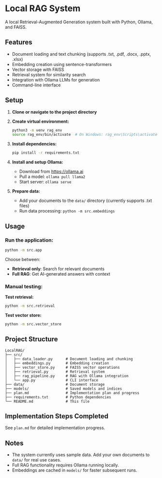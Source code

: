 # Local RAG System

A local Retrieval-Augmented Generation system built with Python, Ollama, and FAISS.

## Features

- Document loading and text chunking (supports .txt, .pdf, .docx, .pptx, .xlsx)
- Embedding creation using sentence-transformers
- Vector storage with FAISS
- Retrieval system for similarity search
- Integration with Ollama LLMs for generation
- Command-line interface

## Setup

1. **Clone or navigate to the project directory**

2. **Create virtual environment:**
   ```bash
   python3 -m venv rag_env
   source rag_env/bin/activate  # On Windows: rag_env\Scripts\activate
   ```

3. **Install dependencies:**
   ```bash
   pip install -r requirements.txt
   ```

4. **Install and setup Ollama:**
   - Download from https://ollama.ai
   - Pull a model: `ollama pull llama2`
   - Start server: `ollama serve`

5. **Prepare data:**
    - Add your documents to the `data/` directory (currently supports .txt files)
    - Run data processing: `python -m src.embeddings`

## Usage

### Run the application:
```bash
python -m src.app
```

Choose between:
- **Retrieval only**: Search for relevant documents
- **Full RAG**: Get AI-generated answers with context

### Manual testing:

**Test retrieval:**
```bash
python -m src.retrieval
```

**Test vector store:**
```bash
python -m src.vector_store
```

## Project Structure

```
LocalRAG/
├── src/
│   ├── data_loader.py      # Document loading and chunking
│   ├── embeddings.py       # Embedding creation
│   ├── vector_store.py     # FAISS vector operations
│   ├── retrieval.py        # Retrieval system
│   ├── rag_pipeline.py     # RAG with Ollama integration
│   └── app.py              # CLI interface
├── data/                   # Document storage
├── models/                 # Saved models and indices
├── plan.md                 # Implementation plan and progress
├── requirements.txt        # Python dependencies
└── README.md               # This file
```

## Implementation Steps Completed

See `plan.md` for detailed implementation progress.

## Notes

- The system currently uses sample data. Add your own documents to `data/` for real use cases.
- Full RAG functionality requires Ollama running locally.
- Embeddings are cached in `models/` for faster subsequent runs.